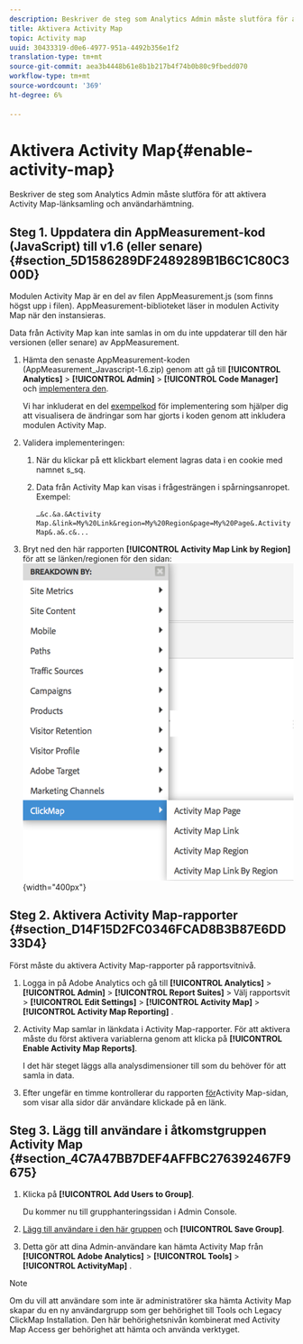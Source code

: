 ```yaml
---
description: Beskriver de steg som Analytics Admin måste slutföra för att aktivera Activity Map-länksamling och användarhämtning.
title: Aktivera Activity Map
topic: Activity map
uuid: 30433319-d0e6-4977-951a-4492b356e1f2
translation-type: tm+mt
source-git-commit: aea3b4448b61e8b1b217b4f74b0b80c9fbedd070
workflow-type: tm+mt
source-wordcount: '369'
ht-degree: 6%

---
```



# Aktivera Activity Map{#enable-activity-map}

Beskriver de steg som Analytics Admin måste slutföra för att aktivera Activity Map-länksamling och användarhämtning.

## Steg 1. Uppdatera din AppMeasurement-kod (JavaScript) till v1.6 (eller senare) {#section_5D1586289DF2489289B1B6C1C80C300D}

Modulen Activity Map är en del av filen AppMeasurement.js (som finns högst upp i filen). AppMeasurement-biblioteket läser in modulen Activity Map när den instansieras.

Data från Activity Map kan inte samlas in om du inte uppdaterar till den här versionen (eller senare) av AppMeasurement.

1. Hämta den senaste AppMeasurement-koden (AppMeasurement_Javascript-1.6.zip) genom att gå till **[!UICONTROL Analytics]** > **[!UICONTROL Admin]** > **[!UICONTROL Code Manager]** och [implementera den](https://docs.adobe.com/content/help/en/analytics/implementation/js/overview.html).

   Vi har inkluderat en del [exempelkod](/help/analyze/activity-map/activitymap-getting-started/activitymap-getting-started-admins/activitymap-sample-implementation-code.md) för implementering som hjälper dig att visualisera de ändringar som har gjorts i koden genom att inkludera modulen Activity Map.

1. Validera implementeringen:

   1. När du klickar på ett klickbart element lagras data i en cookie med namnet s_sq.
   1. Data från Activity Map kan visas i frågesträngen i spårningsanropet. Exempel:

      ```
      …&c.&a.&Activity Map.&link=My%20Link&region=My%20Region&page=My%20Page&.Activity Map&.a&.c&...
      ```

1. Bryt ned den här rapporten **[!UICONTROL Activity Map Link by Region]** för att se länken/regionen för den sidan:  ![](assets/am_breakdown.png){width=&quot;400px&quot;}

## Steg 2. Aktivera Activity Map-rapporter {#section_D14F15D2FC0346FCAD8B3B87E6DD33D4}

Först måste du aktivera Activity Map-rapporter på rapportsvitnivå.

1. Logga in på Adobe Analytics och gå till **[!UICONTROL Analytics]** > **[!UICONTROL Admin]** > **[!UICONTROL Report Suites]** > Välj rapportsvit > **[!UICONTROL Edit Settings]** > **[!UICONTROL Activity Map]** > **[!UICONTROL Activity Map Reporting]** .
1. Activity Map samlar in länkdata i Activity Map-rapporter. För att aktivera måste du först aktivera variablerna genom att klicka på **[!UICONTROL Enable Activity Map Reports]**.

   I det här steget läggs alla analysdimensioner till som du behöver för att samla in data.

1. Efter ungefär en timme kontrollerar du rapporten [för](/help/analyze/activity-map/activitymap-reporting-analytics.md)Activity Map-sidan, som visar alla sidor där användare klickade på en länk.

## Steg 3. Lägg till användare i åtkomstgruppen Activity Map {#section_4C7A47BB7DEF4AFFBC276392467F9675}

1. Klicka på **[!UICONTROL Add Users to Group]**.

   Du kommer nu till grupphanteringssidan i Admin Console.

1. [Lägg till användare i den här gruppen](https://docs.adobe.com/content/help/sv-SE/analytics/admin/user-product-management/user-groups/groups.html) och **[!UICONTROL Save Group]**.

1. Detta gör att dina Admin-användare kan hämta Activity Map från **[!UICONTROL Adobe Analytics]** > **[!UICONTROL Tools]** > **[!UICONTROL ActivityMap]** .

>[!NOTE]
>
>Om du vill att användare som inte är administratörer ska hämta Activity Map skapar du en ny användargrupp som ger behörighet till Tools och Legacy ClickMap Installation. Den här behörighetsnivån kombinerat med Activity Map Access ger behörighet att hämta och använda verktyget.
